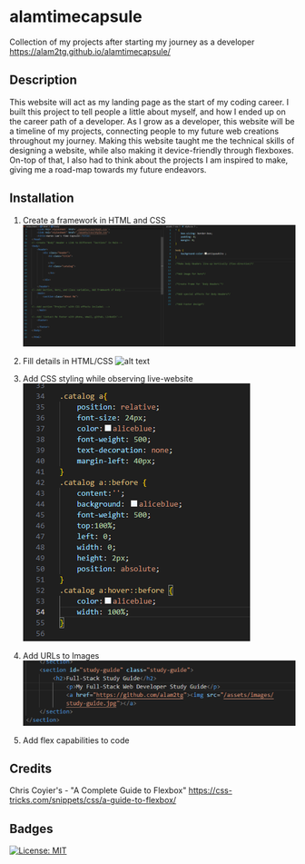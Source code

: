 # alamtimecapsule
Collection of my projects after starting my journey as a developer
https://alam2tg.github.io/alamtimecapsule/

## Description

This website will act as my landing page as the start of my coding career.
I built this project to tell people a little about myself, and how I ended up on the career path of a developer.
As I grow as a developer, this website will be a timeline of my projects, connecting people to my future web creations throughout my journey.
Making this website taught me the technical skills of designing a website, while also making it device-friendly through flexboxes. On-top of that, I also had to think about the projects I am inspired to make, giving me a road-map towards my future endeavors.

## Installation
1. Create a framework in HTML and CSS
![alt text](assets/images/framework.png)

2. Fill details in HTML/CSS
![alt text](assets/image/fill-details.png)

3. Add CSS styling while observing live-website
![alt text](assets/images/css-styling.png)

4. Add URLs to Images
![alt text](assets/images/add-url-to-image.png)

5. Add flex capabilities to code

## Credits
Chris Coyier's - "A Complete Guide to Flexbox"
https://css-tricks.com/snippets/css/a-guide-to-flexbox/

## Badges
[![License: MIT](https://img.shields.io/badge/License-MIT-yellow.svg)](https://opensource.org/licenses/MIT)